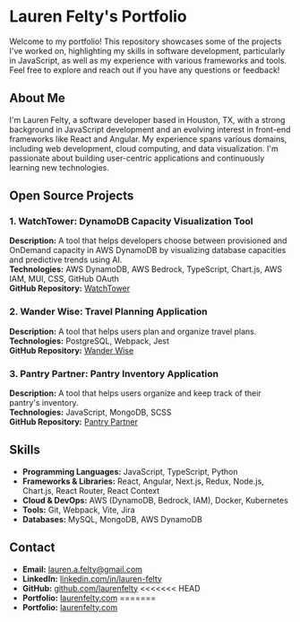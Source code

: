 # Lauren Felty's Portfolio

Welcome to my portfolio! This repository showcases some of the projects I've worked on, highlighting my skills in software development, particularly in JavaScript, as well as my experience with various frameworks and tools. Feel free to explore and reach out if you have any questions or feedback!

## About Me

I'm Lauren Felty, a software developer based in Houston, TX, with a strong background in JavaScript development and an evolving interest in front-end frameworks like React and Angular. My experience spans various domains, including web development, cloud computing, and data visualization. I'm passionate about building user-centric applications and continuously learning new technologies.

## Open Source Projects

### 1. **WatchTower: DynamoDB Capacity Visualization Tool**

**Description:** A tool that helps developers choose between provisioned and OnDemand capacity in AWS DynamoDB by visualizing database capacities and predictive trends using AI.  
**Technologies:** AWS DynamoDB, AWS Bedrock, TypeScript, Chart.js, AWS IAM, MUI, CSS, GitHub OAuth  
**GitHub Repository:** [WatchTower](https://github.com/oslabs-beta/watchtower)

### 2. **Wander Wise: Travel Planning Application**

**Description:** A tool that helps users plan and organize travel plans.  
**Technologies:** PostgreSQL, Webpack, Jest  
**GitHub Repository:** [Wander Wise]()

### 3. **Pantry Partner: Pantry Inventory Application**

**Description:** A tool that helps users organize and keep track of their pantry's inventory.  
**Technologies:** JavaScript, MongoDB, SCSS  
**GitHub Repository:** [Pantry Partner]()

## Skills

- **Programming Languages:** JavaScript, TypeScript, Python
- **Frameworks & Libraries:** React, Angular, Next.js, Redux, Node.js, Chart.js, React Router, React Context
- **Cloud & DevOps:** AWS (DynamoDB, Bedrock, IAM), Docker, Kubernetes
- **Tools:** Git, Webpack, Vite, Jira
- **Databases:** MySQL, MongoDB, AWS DynamoDB

## Contact

- **Email:** [lauren.a.felty@gmail.com](mailto:lauren.a.felty@gmail.com)
- **LinkedIn:** [linkedin.com/in/lauren-felty](https://www.linkedin.com/in/lauren-felty)
- **GitHub:** [github.com/laurenfelty](https://www.github.com/laurenfelty)
<<<<<<< HEAD
- **Portfolio:** [laurenfelty.com](https://www.laurenfelty.com)
=======
- **Portfolio:** [laurenfelty.com](https://www.laurenfelty.com)
